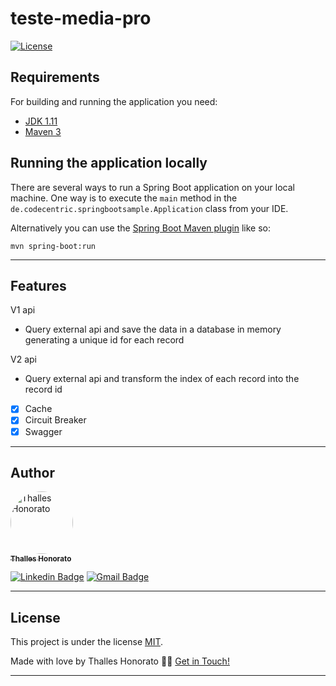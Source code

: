 # teste-media-pro

[![License](http://img.shields.io/:license-apache-blue.svg)](http://www.apache.org/licenses/LICENSE-2.0.html)

## Requirements

For building and running the application you need:

- [JDK 1.11](https://www.oracle.com/java/technologies/downloads/#java11)
- [Maven 3](https://maven.apache.org)

## Running the application locally

There are several ways to run a Spring Boot application on your local machine. One way is to execute the `main` method in the `de.codecentric.springbootsample.Application` class from your IDE.

Alternatively you can use the [Spring Boot Maven plugin](https://docs.spring.io/spring-boot/docs/current/reference/html/build-tool-plugins-maven-plugin.html) like so:

```shell
mvn spring-boot:run
```

---

## Features

V1 api
- Query external api and save the data in a database in memory generating a unique id for each record

V2 api 
- Query external api and transform the index of each record into the record id

- [x] Cache
- [x] Circuit Breaker
- [x] Swagger

---

## Author

<a href="https://blizan.com.br">
 <img style="border-radius: 50%;" src="https://avatars.githubusercontent.com/u/18669751?v=4" width="100px;" alt="Thalles Honorato"/>
 <br />
 <sub><b>Thalles Honorato</b></sub></a>
 <br />

[![Linkedin Badge](https://img.shields.io/badge/-Thalles-blue?style=flat-square&logo=Linkedin&logoColor=white&link=https://www.linkedin.com/in/thalles-honorato-72274012b/)](https://www.linkedin.com/in/thalles-honorato-72274012b/) 
[![Gmail Badge](https://img.shields.io/badge/-thallesrv1@gmail.com-c14438?style=flat-square&logo=Gmail&logoColor=white&link=mailto:thallesrv1@gmail.com)](mailto:thallesrv1@gmail.com)

---

## License

This project is under the license [MIT](./LICENSE).

Made with love by Thalles Honorato 👋🏽 [Get in Touch!](https://www.linkedin.com/in/thalles-honorato-72274012b/)

---

